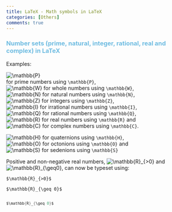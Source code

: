 ```yaml
---
title: LaTeX - Math symbols in LaTeX
categories: [Others]
comments: true
---
```


### <font color= 6FBCE1> Number sets (prime, natural, integer, rational, real and complex) in LaTeX</font>

Examples:

<p><img src="https://s0.wp.com/latex.php?latex=%5Cmathbb%7BP%7D&#038;bg=ffffff&#038;fg=000&#038;s=0&#038;c=20201002" alt="&#92;mathbb{P}" title="&#92;mathbb{P}" class="latex" /><br/> for prime numbers using <code>\mathbb{P}</code>,<br><img src="https://s0.wp.com/latex.php?latex=%5Cmathbb%7BW%7D&#038;bg=ffffff&#038;fg=000&#038;s=0&#038;c=20201002" alt="&#92;mathbb{W}" title="&#92;mathbb{W}" class="latex" /> for whole numbers using <code>\mathbb{W}</code>,<br><img src="https://s0.wp.com/latex.php?latex=%5Cmathbb%7BN%7D&#038;bg=ffffff&#038;fg=000&#038;s=0&#038;c=20201002" alt="&#92;mathbb{N}" title="&#92;mathbb{N}" class="latex" /> for natural numbers using <code>\mathbb{N}</code>,<br><img src="https://s0.wp.com/latex.php?latex=%5Cmathbb%7BZ%7D&#038;bg=ffffff&#038;fg=000&#038;s=0&#038;c=20201002" alt="&#92;mathbb{Z}" title="&#92;mathbb{Z}" class="latex" /> for integers using <code>\mathbb{Z}</code>,<br><img src="https://s0.wp.com/latex.php?latex=%5Cmathbb%7BI%7D&#038;bg=ffffff&#038;fg=000&#038;s=0&#038;c=20201002" alt="&#92;mathbb{I}" title="&#92;mathbb{I}" class="latex" /> for irrational numbers using <code>\mathbb{I}</code>,<br><img src="https://s0.wp.com/latex.php?latex=%5Cmathbb%7BQ%7D&#038;bg=ffffff&#038;fg=000&#038;s=0&#038;c=20201002" alt="&#92;mathbb{Q}" title="&#92;mathbb{Q}" class="latex" /> for rational numbers using <code>\mathbb{Q}</code>,<br><img src="https://s0.wp.com/latex.php?latex=%5Cmathbb%7BR%7D&#038;bg=ffffff&#038;fg=000&#038;s=0&#038;c=20201002" alt="&#92;mathbb{R}" title="&#92;mathbb{R}" class="latex" /> for real numbers using <code>\mathbb{R}</code> and<br><img src="https://s0.wp.com/latex.php?latex=%5Cmathbb%7BC%7D&#038;bg=ffffff&#038;fg=000&#038;s=0&#038;c=20201002" alt="&#92;mathbb{C}" title="&#92;mathbb{C}" class="latex" /> for complex numbers using <code>\mathbb{C}</code>.</p>
<p><img src="https://s0.wp.com/latex.php?latex=%5Cmathbb%7BH%7D&#038;bg=ffffff&#038;fg=000&#038;s=0&#038;c=20201002" alt="&#92;mathbb{H}" title="&#92;mathbb{H}" class="latex" /> for quaternions using <code>\mathbb{H}</code>,<br><img src="https://s0.wp.com/latex.php?latex=%5Cmathbb%7BO%7D&#038;bg=ffffff&#038;fg=000&#038;s=0&#038;c=20201002" alt="&#92;mathbb{O}" title="&#92;mathbb{O}" class="latex" /> for octonions using <code>\mathbb{O}</code> and<br><img src="https://s0.wp.com/latex.php?latex=%5Cmathbb%7BS%7D&#038;bg=ffffff&#038;fg=000&#038;s=0&#038;c=20201002" alt="&#92;mathbb{S}" title="&#92;mathbb{S}" class="latex" /> for sedenions using <code>\mathbb{S}</code></p>
<p>Positive and non-negative real numbers, <img src="https://s0.wp.com/latex.php?latex=%5Cmathbb%7BR%7D_%7B%3E0%7D&#038;bg=ffffff&#038;fg=000&#038;s=0&#038;c=20201002" alt="&#92;mathbb{R}_{&gt;0}" title="&#92;mathbb{R}_{&gt;0}" class="latex" /> and <img src="https://s0.wp.com/latex.php?latex=%5Cmathbb%7BR%7D_%7B%5Cgeq0%7D&#038;bg=ffffff&#038;fg=000&#038;s=0&#038;c=20201002" alt="&#92;mathbb{R}_{&#92;geq0}" title="&#92;mathbb{R}_{&#92;geq0}" class="latex" />, can now be typeset using:</p>
<code>$\mathbb{R}_{&gt;0}$ <br/>
$\mathbb{R}_{\geq 0}$




``` java
$\mathbb{R}_{\geq 0}$
```
